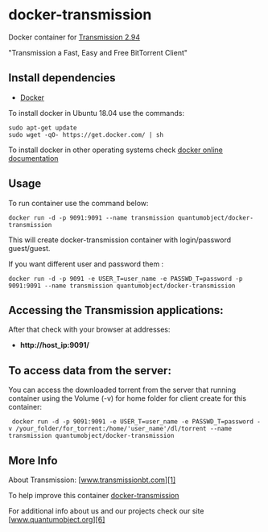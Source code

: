 # docker-transmission

Docker container for [Transmission 2.94][3]

"Transmission a Fast, Easy and Free BitTorrent Client"

## Install dependencies

  - [Docker][2]

To install docker in Ubuntu 18.04 use the commands:

    sudo apt-get update
    sudo wget -qO- https://get.docker.com/ | sh

 To install docker in other operating systems check [docker online documentation][4]

## Usage

To run container use the command below:

    docker run -d -p 9091:9091 --name transmission quantumobject/docker-transmission

This will create docker-transmission container with login/password guest/guest.

If you want different user and password them : 

    docker run -d -p 9091 -e USER_T=user_name -e PASSWD_T=password -p 9091:9091 --name transmission quantumobject/docker-transmission

## Accessing the Transmission applications:

After that check with your browser at addresses:

  - **http://host_ip:9091/**

## To access data from the server:

 You can access the downloaded torrent from the server that running container using the Volume (-v) for home folder for client create for this container:
  
     docker run -d -p 9091:9091 -e USER_T=user_name -e PASSWD_T=password -v /your_folder/for_torrent:/home/'user_name'/dl/torrent --name transmission quantumobject/docker-transmission
      
## More Info

About Transmission: [www.transmissionbt.com][1]

To help improve this container [docker-transmission][5]

For additional info about us and our projects check our site [www.quantumobject.org][6]

[1]:http://www.transmissionbt.com/
[2]:https://www.docker.com
[3]:https://github.com/transmission/transmission/releases/tag/2.94
[4]:http://docs.docker.com
[5]:https://github.com/QuantumObject/docker-transmission
[6]:http://www.quantumobject.org/
